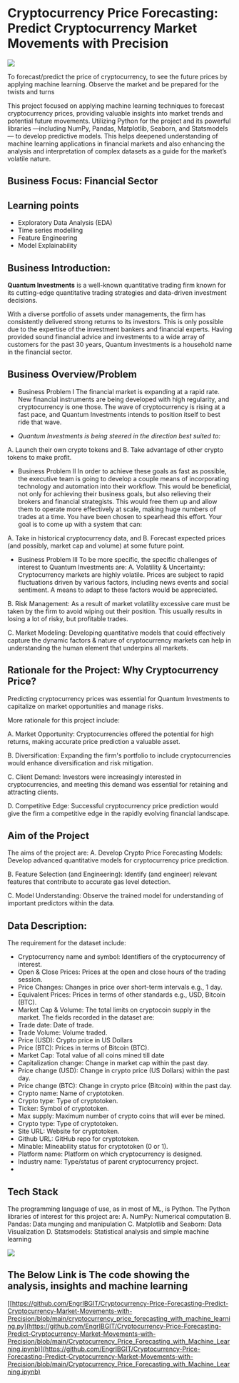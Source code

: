 # Cryptocurrency Price Forecasting: Predict Cryptocurrency Market Movements with Precision

![](title1.jpg)

To forecast/predict the price of cryptocurrency, to see the future prices by applying machine learning.
Observe the market and be prepared for the twists and turns

This project focused on applying machine learning techniques to forecast cryptocurrency prices, providing valuable insights into market trends and potential future movements. Utilizing Python for the project and its powerful libraries —including NumPy, Pandas, Matplotlib, Seaborn, and Statsmodels — to develop predictive models. 
This  helps  deepened understanding of machine learning applications in financial markets and also enhancing the analysis and interpretation of complex datasets as a guide for the market’s volatile nature.
## Business Focus: Financial Sector
## Learning points
-	Exploratory Data Analysis (EDA)
-	Time series modelling
-	Feature Engineering
-	Model Explainability

## Business Introduction: 
**Quantum Investments** is a well-known quantitative trading firm known for its cutting-edge quantitative trading strategies and data-driven investment decisions.

With a diverse portfolio of assets under managements, the firm has consistently delivered strong returns to its investors. This is only possible due to the expertise of the investment bankers and financial experts.
Having provided sound financial advice and investments to a wide array of customers for the past 30 years, Quantum investments is a household name in the financial sector.
## Business Overview/Problem
-	Business Problem  I
The financial market is expanding at a rapid rate. New financial instruments are being developed with high regularity, and cryptocurrency is one those.
The wave of cryptocurrency is rising at a fast pace, and Quantum Investments intends to position itself to best ride that wave.

-	_Quantum Investments is being steered in the direction best suited to:_

A.  Launch their own crypto tokens and
B.  Take advantage of other crypto tokens to make profit.
 
-	Business Problem II
In order to achieve these goals as fast as possible, the executive team is going to develop a couple means of incorporating technology and automation into their workflow.
This would be beneficial, not only for achieving their business goals, but also relieving their brokers and financial strategists. This would free them up and allow them to operate more effectively at scale, making huge numbers of trades at a time.
You have been chosen to spearhead this effort. Your goal is to come up with a system that can:

A.  Take in historical cryptocurrency data, and
B.  Forecast expected prices (and possibly, market cap and volume) at some future point.
 
-	Business Problem III
To be more specific, the specific challenges of interest to Quantum Investments are:
A.  Volatility & Uncertainty: Cryptocurrency markets are highly volatile. Prices are subject to rapid fluctuations driven by various factors, including news events and social sentiment. A means to adapt to these factors would be appreciated.
 
B.  Risk Management: As a result of market volatility excessive care must be taken by the firm to avoid wiping out their position. This usually results in losing a lot of risky, but profitable trades.
 
C.  Market Modeling: Developing quantitative models that could effectively capture the dynamic factors & nature of cryptocurrency markets can help in understanding the human element that underpins all markets.

## Rationale for the Project: Why Cryptocurrency Price?
Predicting cryptocurrency prices was essential for Quantum Investments to capitalize on market opportunities and manage risks.

More rationale for this project include:

A.	 Market Opportunity: Cryptocurrencies offered the potential for high returns, making accurate price prediction a valuable asset.
 
B.	Diversification: Expanding the firm's portfolio to include cryptocurrencies would enhance diversification and risk mitigation.
 
C.	Client Demand: Investors were increasingly interested in cryptocurrencies, and meeting this demand was essential for retaining and attracting clients.
 
D.	 Competitive Edge: Successful cryptocurrency price prediction would give the firm a competitive edge in the rapidly evolving financial landscape.


## Aim of the Project
The aims of the project are:
A. 	Develop Crypto Price Forecasting Models: Develop advanced quantitative models for cryptocurrency price prediction.
 
B. 	Feature Selection (and Engineering): Identify (and engineer) relevant features that contribute to accurate gas level detection.
 
C. 	Model Understanding: Observe the trained model for understanding of important predictors within the data.

## Data Description:
The requirement for the dataset include:

 

-	Cryptocurrency name and symbol: Identifiers of the cryptocurrency of interest.
-	Open & Close Prices: Prices at the open and close hours of the trading session.
-	Price Changes: Changes in price over short-term intervals e.g., 1 day.
-	Equivalent Prices: Prices in terms of other standards e.g., USD, Bitcoin (BTC).
-	Market Cap & Volume: The total limits on cryptocoin supply in the market.
The fields recorded in the dataset are:
-	Trade date: Date of trade.
-	Trade Volume: Volume traded.
-	Price (USD): Crypto price in US Dollars
-	Price (BTC): Prices in terms of Bitcoin (BTC).
-	Market Cap: Total value of all coins mined till date
-	Capitalization change: Change in market cap within the past day.
-	Price change (USD): Change in crypto price (US Dollars) within the past day.
-	Price change (BTC): Change in crypto price (Bitcoin) within the past day.
-	Crypto name: Name of cryptotoken.
-	Crypto type: Type of cryptotoken.
-	 Ticker: Symbol of cryptotoken.
-	Max supply: Maximum number of crypto coins that will ever be mined.
-	Crypto type: Type of cryptotoken.
-	Site URL: Website for cryptotoken.
-	Github URL: GitHub repo for cryptotoken.
-	Minable: Mineability status for cryptotoken (0 or 1).
-	Platform name: Platform on which cryptocurrency is designed.
-	Industry name: Type/status of parent cryptocurrency project.
-	
## Tech Stack
The programming language of use, as in most of ML, is Python.
The Python libraries of interest for this project are:
A. 	NumPy: Numerical computation 
B. 	Pandas: Data munging and manipulation
C. 	Matplotlib and Seaborn: Data Visualization
D. 	Statsmodels: Statistical analysis and simple machine learning

![](ProjectScope.PNG)


## The Below Link is The code showing the analysis, insights and machine learning

[[https://github.com/EngrIBGIT/Cryptocurrency-Price-Forecasting-Predict-Cryptocurrency-Market-Movements-with-Precision/blob/main/cryptocurrency_price_forecasting_with_machine_learning.py](https://github.com/EngrIBGIT/Cryptocurrency-Price-Forecasting-Predict-Cryptocurrency-Market-Movements-with-Precision/blob/main/Cryptocurrency_Price_Forecasting_with_Machine_Learning.ipynb)](https://github.com/EngrIBGIT/Cryptocurrency-Price-Forecasting-Predict-Cryptocurrency-Market-Movements-with-Precision/blob/main/Cryptocurrency_Price_Forecasting_with_Machine_Learning.ipynb)
